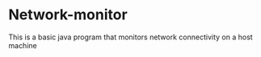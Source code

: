 # Network-monitor
This is a basic java program that monitors network connectivity on a host machine
